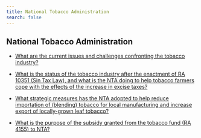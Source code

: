```yaml
---
title: National Tobacco Administration
search: false
---
```


## National Tobacco Administration


 - [What are the current issues and challenges confronting the tobacco industry?](/fy-2022-plan-and-budget/national-tobacco-administration/what-are-the-current-issues-and-challenges-confronting-the-tobacco-industry)
    
 - [What is the status of the tobacco industry after the enactment of RA 10351 (Sin Tax Law), and what is the NTA doing to help tobacco farmers cope with the effects of the increase in excise taxes?](/fy-2022-plan-and-budget/national-tobacco-administration/what-is-the-status-of-the-tobacco-industry-after-the-enactment-of-ra-10351-(sin-tax-law)-and-what-is)
    
 - [What strategic measures has the NTA adopted to help reduce importation of (blending) tobacco for local manufacturing and increase export of locally-grown leaf tobacco?](/fy-2022-plan-and-budget/national-tobacco-administration/what-strategic-measures-has-the-nta-adopted-to-help-reduce-importation-of-(blending)-tobacco-for-loc)
    
 - [What is the purpose of the subsidy granted from the tobacco fund (RA 4155) to NTA?](/fy-2022-plan-and-budget/national-tobacco-administration/what-is-the-purpose-of-the-subsidy-granted-from-the-tobacco-fund-(ra-4155)-to-nta)
    
